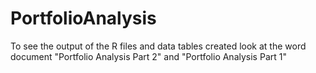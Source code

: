 # PortfolioAnalysis
To see the output of the R files and data tables created look at the word document "Portfolio Analysis Part 2" and "Portfolio Analysis Part 1"

